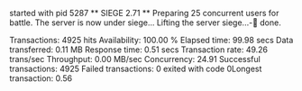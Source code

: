 started with pid 5287
** SIEGE 2.71
** Preparing 25 concurrent users for battle.
The server is now under siege...
Lifting the server siege...-      done.

Transactions:		        4925 hits
Availability:		      100.00 %
Elapsed time:		       99.98 secs
Data transferred:	        0.11 MB
Response time:		        0.51 secs
Transaction rate:	       49.26 trans/sec
Throughput:		        0.00 MB/sec
Concurrency:		       24.91
Successful transactions:        4925
Failed transactions:	           0
exited with code 0Longest transaction:	        0.56
